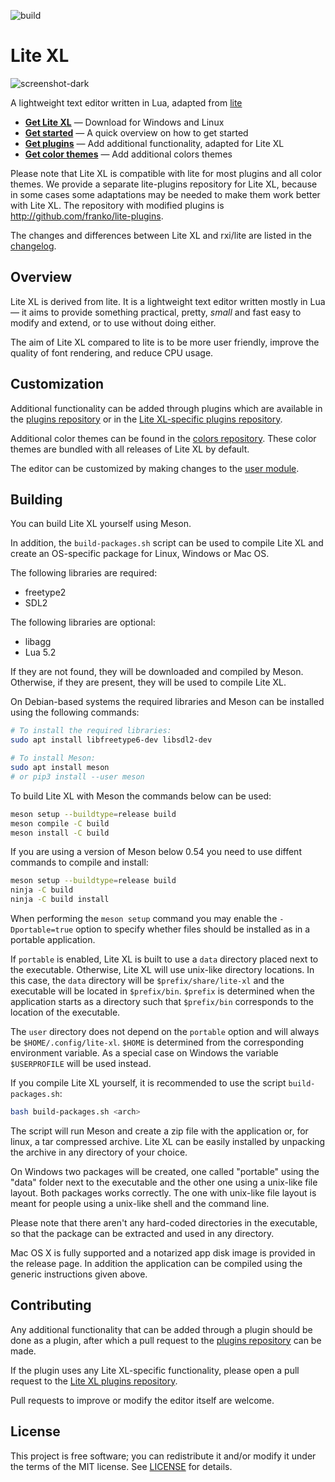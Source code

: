 ![build](https://github.com/franko/lite-xl/actions/workflows/build.yml/badge.svg)
# Lite XL

![screenshot-dark](https://user-images.githubusercontent.com/433545/111063905-66943980-84b1-11eb-9040-3876f1133b20.png)

A lightweight text editor written in Lua, adapted from [lite](https://github.com/rxi/lite)

* **[Get Lite XL](https://github.com/franko/lite-xl/releases/latest)** — Download
  for Windows and Linux
* **[Get started](doc/usage.md)** — A quick overview on how to get started
* **[Get plugins](https://github.com/franko/lite-plugins)** — Add additional
  functionality, adapted for Lite XL
* **[Get color themes](https://github.com/rxi/lite-colors)** — Add additional colors
  themes

Please note that Lite XL is compatible with lite for most plugins and all color themes.
We provide a separate lite-plugins repository for Lite XL, because in some cases some adaptations may be needed to make them work better with Lite XL.
The repository with modified plugins is http://github.com/franko/lite-plugins.

The changes and differences between Lite XL and rxi/lite are listed in the [changelog](https://github.com/franko/lite-xl/blob/master/changelog.md).

## Overview
Lite XL is derived from lite. It is a lightweight text editor written mostly in Lua — it aims to provide
something practical, pretty, *small* and fast easy to modify and extend, or to use without doing either.

The aim of Lite XL compared to lite is to be more user friendly, improve the quality of font rendering, and reduce CPU usage.

## Customization
Additional functionality can be added through plugins which are available in
the [plugins repository](https://github.com/rxi/lite-plugins) or in the [Lite XL-specific plugins repository](https://github.com/franko/lite-plugins).

Additional color themes can be found in the [colors repository](https://github.com/rxi/lite-colors).
These color themes are bundled with all releases of Lite XL by default.

The editor can be customized by making changes to the [user module](data/user/init.lua).

## Building

You can build Lite XL yourself using Meson.

In addition, the `build-packages.sh` script can be used to compile Lite XL and create an OS-specific package for Linux, Windows or Mac OS.

The following libraries are required:

- freetype2
- SDL2

The following libraries are optional:

- libagg
- Lua 5.2

If they are not found, they will be downloaded and compiled by Meson.
Otherwise, if they are present, they will be used to compile Lite XL.

On Debian-based systems the required libraries and Meson can be installed using the following commands:

```sh
# To install the required libraries:
sudo apt install libfreetype6-dev libsdl2-dev

# To install Meson:
sudo apt install meson
# or pip3 install --user meson
```

To build Lite XL with Meson the commands below can be used:
```sh
meson setup --buildtype=release build
meson compile -C build
meson install -C build
```

If you are using a version of Meson below 0.54 you need to use diffent commands to compile and install:

```sh
meson setup --buildtype=release build
ninja -C build
ninja -C build install
```

When performing the `meson setup` command you may enable the `-Dportable=true` option to specify whether files should be installed as in a portable application.

If `portable` is enabled, Lite XL is built to use a `data` directory placed next to the executable.
Otherwise, Lite XL will use unix-like directory locations.
In this case, the `data` directory will be `$prefix/share/lite-xl` and the executable will be located in `$prefix/bin`.
`$prefix` is determined when the application starts as a directory such that `$prefix/bin` corresponds to the location of the executable.

The `user` directory does not depend on the `portable` option and will always be `$HOME/.config/lite-xl`.
`$HOME` is determined from the corresponding environment variable.
As a special case on Windows the variable `$USERPROFILE` will be used instead.

If you compile Lite XL yourself, it is recommended to use the script `build-packages.sh`:

```sh
bash build-packages.sh <arch>
```

The script will run Meson and create a zip file with the application or, for linux, a tar compressed archive.
Lite XL can be easily installed by unpacking the archive in any directory of your choice.

On Windows two packages will be created, one called "portable" using the "data" folder next to the executable and
the other one using a unix-like file layout. Both packages works correctly. The one with unix-like file layout
is meant for people using a unix-like shell and the command line.

Please note that there aren't any hard-coded directories in the executable, so that the
package can be extracted and used in any directory.

Mac OS X is fully supported and a notarized app disk image is provided in the release page.
In addition the application can be compiled using the generic
instructions given above.

## Contributing
Any additional functionality that can be added through a plugin should be done
as a plugin, after which a pull request to the
[plugins repository](https://github.com/rxi/lite-plugins) can be made.

If the plugin uses any Lite XL-specific functionality, please open a pull request to the
[Lite XL plugins repository](https://github.com/franko/lite-plugins).

Pull requests to improve or modify the editor itself are welcome.

## License
This project is free software; you can redistribute it and/or modify it under
the terms of the MIT license. See [LICENSE](LICENSE) for details.
